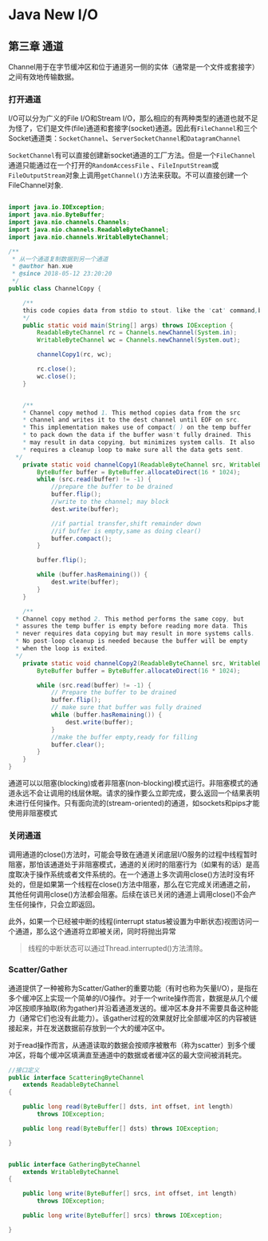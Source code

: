 # Java New I/O
## 第三章 通道
Channel用于在字节缓冲区和位于通道另一侧的实体（通常是一个文件或套接字）之间有效地传输数据。

### 打开通道
I/O可以分为广义的File I/O和Stream I/O，那么相应的有两种类型的通道也就不足为怪了，它们是文件(file)通道和套接字(socket)通道。因此有`FileChannel`和三个Socket通道类：`SocketChannel`、`ServerSocketChannel`和`DatagramChannel`

`SocketChannel`有可以直接创建新socket通道的工厂方法。但是一个`FileChannel`通道只能通过在一个打开的`RandomAccessFile`
、`FileInputStream`或`FileOutputStream`对象上调用`getChannel()`方法来获取。不可以直接创建一个FileChannel对象.

```java

import java.io.IOException;
import java.nio.ByteBuffer;
import java.nio.channels.Channels;
import java.nio.channels.ReadableByteChannel;
import java.nio.channels.WritableByteChannel;

/**
 * 从一个通道复制数据到另一个通道
 * @author han.xue
 * @since 2018-05-12 23:20:20
 */
public class ChannelCopy {

	/**
	this code copies data from stdio to stout. like the 'cat' command,but without any useful options
	*/
	public static void main(String[] args) throws IOException {
		ReadableByteChannel rc = Channels.newChannel(System.in);
		WritableByteChannel wc = Channels.newChannel(System.out);

		channelCopy1(rc, wc);

		rc.close();
		wc.close();
	}


	/**
    * Channel copy method 1. This method copies data from the src
    * channel and writes it to the dest channel until EOF on src.
    * This implementation makes use of compact( ) on the temp buffer
    * to pack down the data if the buffer wasn't fully drained. This
    * may result in data copying, but minimizes system calls. It also
    * requires a cleanup loop to make sure all the data gets sent.
  */
	private static void channelCopy1(ReadableByteChannel src, WritableByteChannel dest) throws IOException {
		ByteBuffer buffer = ByteBuffer.allocateDirect(16 * 1024);
		while (src.read(buffer) != -1) {
			//prepare the buffer to be drained
			buffer.flip();
			//write to the channel; may block
			dest.write(buffer);

			//if partial transfer,shift remainder down
			//if buffer is empty,same as doing clear()
			buffer.compact();
		}

		buffer.flip();

		while (buffer.hasRemaining()) {
			dest.write(buffer);
		}
	}

	/**
  * Channel copy method 2. This method performs the same copy, but
  * assures the temp buffer is empty before reading more data. This
  * never requires data copying but may result in more systems calls.
  * No post-loop cleanup is needed because the buffer will be empty
  * when the loop is exited.
  */
	private static void channelCopy2(ReadableByteChannel src, WritableByteChannel dest) throws IOException {
		ByteBuffer buffer = ByteBuffer.allocateDirect(16 * 1024);

		while (src.read(buffer) != -1) {
			// Prepare the buffer to be drained
			buffer.flip();
			// make sure that buffer was fully drained
			while (buffer.hasRemaining()) {
				dest.write(buffer);
			}
			//make the buffer empty,ready for filling
			buffer.clear();
		}
	}
}
```

通道可以以阻塞(blocking)或者非阻塞(non-blocking)模式运行。非阻塞模式的通道永远不会让调用的线层休眠。请求的操作要么立即完成，要么返回一个结果表明未进行任何操作。只有面向流的(stream-oriented)的通道，如sockets和pips才能使用非阻塞模式

### 关闭通道
调用通道的close()方法时，可能会导致在通道关闭底层I/O服务的过程中线程暂时阻塞，那怕该通道处于非阻塞模式，通道的关闭时的阻塞行为（如果有的话）是高度取决于操作系统或者文件系统的。在一个通道上多次调用close()方法时没有坏处的，但是如果第一个线程在close()方法中阻塞，那么在它完成关闭通道之前，其他任何调用close()方法都会阻塞。后续在该已关闭的通道上调用close()不会产生任何操作，只会立即返回。

此外，如果一个已经被中断的线程(interrupt status被设置为中断状态)视图访问一个通道，那么这个通道将立即被关闭，同时将抛出异常

> 线程的中断状态可以通过Thread.interrupted()方法清除。

### Scatter/Gather
通道提供了一种被称为Scatter/Gather的重要功能（有时也称为矢量I/O），是指在多个缓冲区上实现一个简单的I/O操作。对于一个write操作而言，数据是从几个缓冲区按顺序抽取(称为gather)并沿着通道发送的。缓冲区本身并不需要具备这种能力（通常它们也没有此能力）。该gather过程的效果就好比全部缓冲区的内容被链接起来，并在发送数据前存放到一个大的缓冲区中。

对于read操作而言，从通道读取的数据会按顺序被散布（称为scatter）到多个缓冲区，将每个缓冲区填满直至通道中的数据或者缓冲区的最大空间被消耗完。

```java
//接口定义
public interface ScatteringByteChannel
    extends ReadableByteChannel
{

    public long read(ByteBuffer[] dsts, int offset, int length)
        throws IOException;

    public long read(ByteBuffer[] dsts) throws IOException;

}
```

```java

public interface GatheringByteChannel
    extends WritableByteChannel
{

    public long write(ByteBuffer[] srcs, int offset, int length)
        throws IOException;

    public long write(ByteBuffer[] srcs) throws IOException;

}
```
